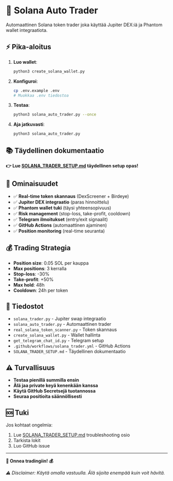 # 🚀 Solana Auto Trader

Automaattinen Solana token trader joka käyttää Jupiter DEX:iä ja Phantom wallet integraatiota.

## ⚡ Pika-aloitus

1. **Luo wallet**:
   ```bash
   python3 create_solana_wallet.py
   ```

2. **Konfiguroi**:
   ```bash
   cp .env.example .env
   # Muokkaa .env tiedostoa
   ```

3. **Testaa**:
   ```bash
   python3 solana_auto_trader.py --once
   ```

4. **Aja jatkuvasti**:
   ```bash
   python3 solana_auto_trader.py
   ```

## 📚 Täydellinen dokumentaatio

**👉 Lue [SOLANA_TRADER_SETUP.md](SOLANA_TRADER_SETUP.md) täydellinen setup opas!**

## 🎯 Ominaisuudet

- ✅ **Real-time token skannaus** (DexScreener + Birdeye)
- ✅ **Jupiter DEX integraatio** (paras hinnoittelu)
- ✅ **Phantom wallet tuki** (täysi yhteensopivuus)
- ✅ **Risk management** (stop-loss, take-profit, cooldown)
- ✅ **Telegram ilmoitukset** (entry/exit signaalit)
- ✅ **GitHub Actions** (automaattinen ajaminen)
- ✅ **Position monitoring** (real-time seuranta)

## 💰 Trading Strategia

- **Position size**: 0.05 SOL per kauppa
- **Max positions**: 3 kerralla
- **Stop-loss**: -30%
- **Take-profit**: +50%
- **Max hold**: 48h
- **Cooldown**: 24h per token

## 📁 Tiedostot

- `solana_trader.py` - Jupiter swap integraatio
- `solana_auto_trader.py` - Automaattinen trader
- `real_solana_token_scanner.py` - Token skannaus
- `create_solana_wallet.py` - Wallet hallinta
- `get_telegram_chat_id.py` - Telegram setup
- `.github/workflows/solana_trader.yml` - GitHub Actions
- `SOLANA_TRADER_SETUP.md` - Täydellinen dokumentaatio

## ⚠️ Turvallisuus

- **Testaa pienillä summilla ensin**
- **Älä jaa private keyä kenenkään kanssa**
- **Käytä GitHub Secretsejä tuotannossa**
- **Seuraa positioita säännöllisesti**

## 🆘 Tuki

Jos kohtaat ongelmia:
1. Lue [SOLANA_TRADER_SETUP.md](SOLANA_TRADER_SETUP.md) troubleshooting osio
2. Tarkista lokit
3. Luo GitHub issue

---

**🎉 Onnea tradingiin! 💰**

*⚠️ Disclaimer: Käytä omalla vastuulla. Älä sijoita enempää kuin voit hävitä.*